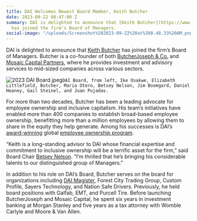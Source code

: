 ```yaml
---
title: DAI Welcomes Newest Board Member, Keith Butcher
date: 2023-09-22 08:47:00 Z
summary: DAI is delighted to announce that [Keith Butcher](https://www.dai.com/who-we-are/board/keith-butcher)
  has joined the firm’s Board of Managers.
social-image: "/uploads/Screenshot%202023-09-22%20at%208.48.33%20AM.png"
---
```


DAI is delighted to announce that [Keith Butcher](https://www.dai.com/who-we-are/board/keith-butcher) has joined the firm’s Board of Managers. Butcher is a co-founder of both [ButcherJoseph & Co.](https://butcherjoseph.com/) and [Mosaic Capital Partners](https://www.mosaic-cp.com/), where he provides investment and advisory services to mid-sized companies across various sectors.

![2023 DAI Board.jpeg](/uploads/2023%20DAI%20Board.jpeg)`DAI Board, from left, Ike Osakwe, Elizabeth Littlefield, Butcher, Maria Otero, Betsey Nelson, Jim Boomgard, Daniel Heaney, Gail Steinel, and Juan Pujadas.`

For more than two decades, Butcher has been a leading advocate for employee ownership and inclusive capitalism. His team’s initiatives have enabled more than 400 companies to establish broad-based employee ownership, benefitting more than a million employees by allowing them to share in the equity they help generate. Among his successes is DAI’s [award-winning](https://www.dai.com/news/dai-employee-ownership-initiative-wins-prestigious-award) global [employee ownership program](https://www.dai.com/who-we-are/employee-owners).
 
“Keith is a long-standing advisor to DAI whose financial expertise and commitment to inclusive ownership will be a terrific asset for the firm,” said Board Chair [Betsey Nelson](https://www.dai.com/who-we-are/board/elizabeth-nelson). “I’m thrilled that he’s bringing his considerable talents to our distinguished group of Managers.”
 
In addition to his role on DAI’s Board, Butcher serves on the board for organizations including [DAI Magister](https://www.daimagister.com/resources/), Forest City Trading Group, Custom Profile, Sayers Technology, and Nation Safe Drivers. Previously, he held board positions with Galfab, EMT, and Purcell Tire. Before launching ButcherJoseph and Mosaic Capital, he spent six years in investment banking at Morgan Stanley and five years as a tax attorney with Womble Carlyle and Moore & Van Allen.